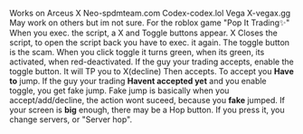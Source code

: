 Works on
Arceus X Neo-spdmteam.com
Codex-codex.lol
Vega X-vegax.gg
May work on others but im not sure. 
For the roblox game "Pop It Trading✨"
When you exec. the script, a X and Toggle buttons appear. X Closes the script, to open the script back you have to exec. it again. The toggle button is the scam. When you click toggle it turns green, when its green, its activated, when red-deactivated. If the guy your trading accepts, enable the toggle button. It will TP you to X(decline) Then accepts. To accept you **Have to** jump. If the guy your trading **Havent accepted yet** and you enable toggle, you get fake jump. Fake jump is basically when you accept/add/decline, the action wont suceed, because you **fake** jumped. If your screen is **big** enough, there may be a Hop button. If you press it, you change servers, or "Server hop".
